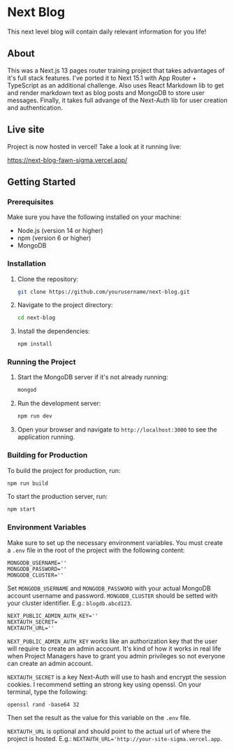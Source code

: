 # Next Blog

This next level blog will contain daily relevant information for you life!

## About

This was a Next.js 13 pages router training project that takes advantages of it's full stack features. I've ported it to Next 15.1 with App Router + TypeScript as an additional challenge. Also uses React Markdown lib to get and render markdown text as blog posts and MongoDB to store user messages. Finally, it takes full advange of the Next-Auth lib for user creation and authentication.

## Live site

Project is now hosted in vercel! Take a look at it running live:

https://next-blog-fawn-sigma.vercel.app/

## Getting Started

### Prerequisites

Make sure you have the following installed on your machine:

-   Node.js (version 14 or higher)
-   npm (version 6 or higher)
-   MongoDB

### Installation

1. Clone the repository:
    ```bash
    git clone https://github.com/yourusername/next-blog.git
    ```
2. Navigate to the project directory:
    ```bash
    cd next-blog
    ```
3. Install the dependencies:
    ```bash
    npm install
    ```

### Running the Project

1. Start the MongoDB server if it's not already running:
    ```bash
    mongod
    ```
2. Run the development server:
    ```bash
    npm run dev
    ```
3. Open your browser and navigate to `http://localhost:3000` to see the application running.

### Building for Production

To build the project for production, run:

```bash
npm run build
```

To start the production server, run:

```bash
npm start
```

### Environment Variables

Make sure to set up the necessary environment variables. You must create a `.env` file in the root of the project with the following content:

```
MONGODB_USERNAME=''
MONGODB_PASSWORD=''
MONGODB_CLUSTER=''
```

Set `MONGODB_USERNAME` and `MONGODB_PASSWORD` with your actual MongoDB account username and password. `MONGODB_CLUSTER` should be setted with your cluster identifier. E.g.: `blogdb.abcd123`.

```
NEXT_PUBLIC_ADMIN_AUTH_KEY=''
NEXTAUTH_SECRET=
NEXTAUTH_URL=''
```

`NEXT_PUBLIC_ADMIN_AUTH_KEY` works like an authorization key that the user will require to create an admin account. It's kind of how it works in real life when Project Managers have to grant you admin privileges so not everyone can create an admin account.

`NEXTAUTH_SECRET` is a key Next-Auth will use to hash and encrypt the session cookies. I recommend setting an strong key using openssl. On your terminal, type the following:
```
openssl rand -base64 32
```
Then set the result as the value for this variable on the `.env` file.

`NEXTAUTH_URL` is optional and should point to the actual url of where the project is hosted. E.g.: `NEXTAUTH_URL='http://your-site-sigma.vercel.app`.
